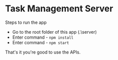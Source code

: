 # Task Management Server

Steps to run the app

- Go to the root folder of this app (.\server)
- Enter command - `npm install`
- Enter command - `npm start`


That's it you're good to use the APIs.

